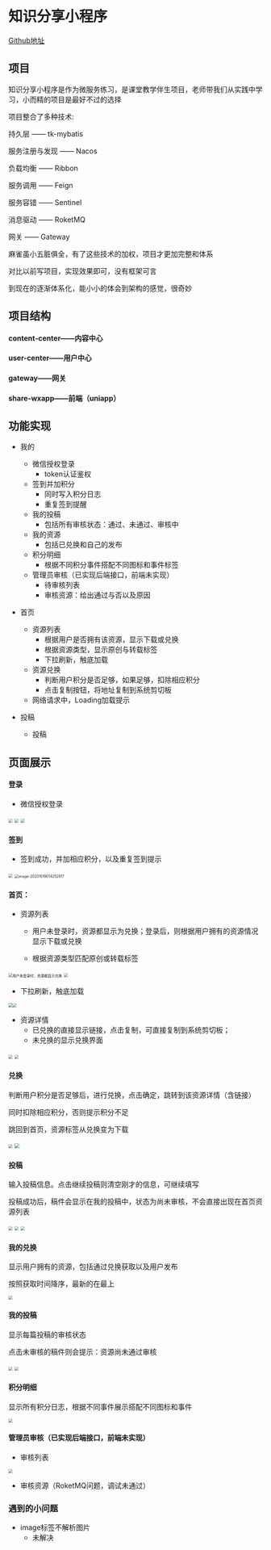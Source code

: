 # 知识分享小程序 

[Github地址](https://github.com/xiexiaoqian/micro-service)

## 项目

知识分享小程序是作为微服务练习，是课堂教学伴生项目，老师带我们从实践中学习，小而精的项目是最好不过的选择

项目整合了多种技术:

持久层 —— tk-mybatis

服务注册与发现 —— Nacos

负载均衡 —— Ribbon

服务调用 —— Feign

服务容错 —— Sentinel

消息驱动 —— RoketMQ

网关 —— Gateway

麻雀虽小五脏俱全，有了这些技术的加权，项目才更加完整和体系

对比以前写项目，实现效果即可，没有框架可言

到现在的逐渐体系化，能小小的体会到架构的感觉，很奇妙

## 项目结构

#### content-center——内容中心

#### user-center——用户中心

#### gateway——网关

#### share-wxapp——前端（uniapp）

## 功能实现

- 我的
  - 微信授权登录
    - token认证鉴权
  - 签到并加积分
    - 同时写入积分日志
    - 重复签到提醒
  - 我的投稿
    - 包括所有审核状态：通过、未通过、审核中
  - 我的资源
    - 包括已兑换和自己的发布
  - 积分明细
    - 根据不同积分事件搭配不同图标和事件标签
  - 管理员审核（已实现后端接口，前端未实现）
    - 待审核列表
    - 审核资源：给出通过与否以及原因
- 首页
  - 资源列表
    - 根据用户是否拥有该资源，显示下载或兑换
    - 根据资源类型，显示原创与转载标签
    - 下拉刷新，触底加载
  - 资源兑换
    - 判断用户积分是否足够，如果足够，扣除相应积分
    - 点击复制按钮，将地址复制到系统剪切板
  - 网络请求中，Loading加载提示
- 投稿

  - 投稿

  

## 页面展示

#### 登录

- 微信授权登录


<img src="https://uploader.shimo.im/f/qIbqzCCLFKsb0VVe.png!thumbnail" style="zoom: 50%;" />  <img src="https://uploader.shimo.im/f/8qLDzxR0mNQSLXhF.png!thumbnail" style="zoom:50%;" /> <img src="https://uploader.shimo.im/f/eDrcNj0KHgELMMoL.png!thumbnail" style="zoom:50%;" />

#### 签到

- 签到成功，并加相应积分，以及重复签到提示


<img src="https://uploader.shimo.im/f/3nS0uSELRtaA9CB2.png!thumbnail" style="zoom: 50%;" /> <img src="C:\Users\Administrator\AppData\Roaming\Typora\typora-user-images\image-20201019014252917.png" alt="image-20201019014252917" style="zoom: 50%;" />



#### 首页：

- 资源列表
  - 用户未登录时，资源都显示为兑换；登录后，则根据用户拥有的资源情况显示下载或兑换

  - 根据资源类型匹配原创或转载标签

<img src="https://uploader.shimo.im/f/0kkY0uSYp6mTa6Nn.png!thumbnail" alt="用户未登录时，资源都显示兑换" style="zoom: 50%;" /> <img src="https://uploader.shimo.im/f/U9i6mgwHJcfz3DmS.png!thumbnail" style="zoom: 50%;" />



- 下拉刷新，触底加载

 <img src="https://uploader.shimo.im/f/QhVnKPyq1k4BVEm6.png!thumbnail" style="zoom: 53%;" /><img src="https://uploader.shimo.im/f/4Zfj6B1kRYDNBuEZ.png!thumbnail" style="zoom:50%;" /> 

- 资源详情
  - 已兑换的直接显示链接，点击复制，可直接复制到系统剪切板；
  - 未兑换的显示兑换界面

<img src="https://uploader.shimo.im/f/zOnyuAeOm3VkxiOX.png!thumbnail" style="zoom: 50%;" /> <img src="https://uploader.shimo.im/f/tNcxudmJeGohxweM.png!thumbnail" style="zoom: 50%;" />



#### 兑换

判断用户积分是否足够后，进行兑换，点击确定，跳转到该资源详情（含链接）

同时扣除相应积分，否则提示积分不足

跳回到首页，资源标签从兑换变为下载

<img src="https://uploader.shimo.im/f/LdLOdJQVmYe0FuJb.png!thumbnail" style="zoom: 50%;" /> <img src="https://uploader.shimo.im/f/Q0GUnxOaX0My0H8n.png!thumbnail" style="zoom: 63%;" />



#### 投稿

输入投稿信息。点击继续投稿则清空刚才的信息，可继续填写

投稿成功后，稿件会显示在我的投稿中，状态为尚未审核，不会直接出现在首页资源列表

<img src="https://uploader.shimo.im/f/mw1QFZ68IKZU9yae.png!thumbnail" style="zoom: 50%;" /> <img src="https://uploader.shimo.im/f/pdAF6tylaHcYlDOT.png!thumbnail" style="zoom: 50%;" /> <img src="C:\Users\Administrator\AppData\Roaming\Typora\typora-user-images\image-20201019020314347.png" style="zoom: 50%;" />



#### 我的兑换

显示用户拥有的资源，包括通过兑换获取以及用户发布

按照获取时间降序，最新的在最上

<img src="C:\Users\Administrator\AppData\Roaming\Typora\typora-user-images\image-20201019022620273.png" style="zoom: 50%;" />

#### 我的投稿

显示每篇投稿的审核状态

点击未审核的稿件则会提示：资源尚未通过审核

 <img src="https://uploader.shimo.im/f/JDrJ1eR0A2amYRil.png!thumbnail" style="zoom:50%;" /> <img src="https://uploader.shimo.im/f/WTIECmGY173D8dkB.png!thumbnail" style="zoom:50%;" />

#### 积分明细

显示所有积分日志，根据不同事件展示搭配不同图标和事件

<img src="https://uploader.shimo.im/f/aKqSvDO4ZqVTGrjP.png!thumbnail" style="zoom:50%;" />

#### 管理员审核（已实现后端接口，前端未实现）

- 审核列表

<img src="https://uploader.shimo.im/f/q0so31vK788fba5I.png!thumbnail" style="zoom:50%;" />

- 审核资源（RoketMQ问题，调试未通过）



### 遇到的小问题

- image标签不解析图片
  - 未解决

